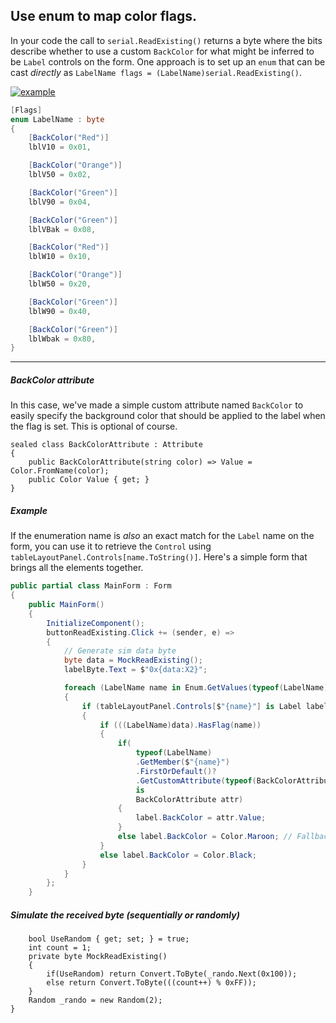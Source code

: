 ## Use enum to map color flags.

In your code the call to `serial.ReadExisting()` returns a byte where the bits describe whether to use a custom `BackColor` for what might be inferred to be `Label` controls on the form. One approach is to set up an `enum` that can be cast _directly_ as `LabelName flags = (LabelName)serial.ReadExisting()`.

[![example][1]][1]

```csharp
[Flags]
enum LabelName : byte
{
    [BackColor("Red")]
    lblV10 = 0x01,

    [BackColor("Orange")]
    lblV50 = 0x02,

    [BackColor("Green")]
    lblV90 = 0x04,

    [BackColor("Green")]
    lblVBak = 0x08,

    [BackColor("Red")]
    lblW10 = 0x10,

    [BackColor("Orange")]
    lblW50 = 0x20,

    [BackColor("Green")]
    lblW90 = 0x40,

    [BackColor("Green")]
    lblWbak = 0x80,
}
```

___
##### BackColor attribute

In this case, we've made a simple custom attribute named `BackColor` to easily specify the background color that should be applied to the label when the flag is set. This is optional of course.

```
sealed class BackColorAttribute : Attribute
{
    public BackColorAttribute(string color) => Value = Color.FromName(color);
    public Color Value { get; }
}
```
##### Example

If the enumeration name is _also_ an exact match for the `Label` name on the form, you can use it to retrieve the `Control` using `tableLayoutPanel.Controls[name.ToString()]`. Here's a simple form that brings all the elements together.

```csharp
public partial class MainForm : Form
{
    public MainForm()
    {
        InitializeComponent();
        buttonReadExisting.Click += (sender, e) =>
        {
            // Generate sim data byte
            byte data = MockReadExisting();
            labelByte.Text = $"0x{data:X2}";

            foreach (LabelName name in Enum.GetValues(typeof(LabelName)))
            {
                if (tableLayoutPanel.Controls[$"{name}"] is Label label)
                {
                    if (((LabelName)data).HasFlag(name))
                    {
                        if(
                            typeof(LabelName)
                            .GetMember($"{name}")
                            .FirstOrDefault()?
                            .GetCustomAttribute(typeof(BackColorAttribute))
                            is
                            BackColorAttribute attr)
                        {
                            label.BackColor = attr.Value;
                        }
                        else label.BackColor = Color.Maroon; // Fallback
                    }
                    else label.BackColor = Color.Black;
                }
            }
        };
    }
```
##### Simulate the received byte (sequentially or randomly)
```
    bool UseRandom { get; set; } = true;
    int count = 1;
    private byte MockReadExisting()
    {
        if(UseRandom) return Convert.ToByte(_rando.Next(0x100));
        else return Convert.ToByte(((count++) % 0xFF));
    }
    Random _rando = new Random(2);
}
```


  [1]: https://i.stack.imgur.com/IFVvo.png